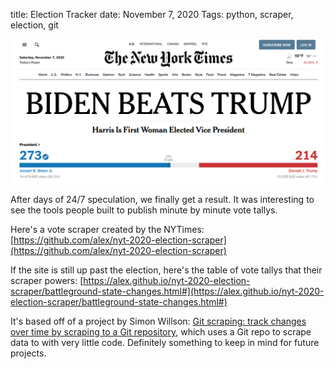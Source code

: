 title: Election Tracker
date: November 7, 2020
Tags: python, scraper, election, git

![Election](/images/biden-trump.png)

After days of 24/7 speculation, we finally get a result. It was interesting to see the tools people built to publish minute by minute vote tallys.

Here's a vote scraper created by the NYTimes: [https://github.com/alex/nyt-2020-election-scraper](https://github.com/alex/nyt-2020-election-scraper)

If the site is still up past the election, here's the table of vote tallys that their scraper powers: [https://alex.github.io/nyt-2020-election-scraper/battleground-state-changes.html#](https://alex.github.io/nyt-2020-election-scraper/battleground-state-changes.html#)

It's based off of a project by Simon Willson: [Git scraping: track changes over time by scraping to a Git repository](https://simonwillison.net/2020/Oct/9/git-scraping/), which uses a Git repo to scrape data to with very little code. Definitely something to keep in mind for future projects.
